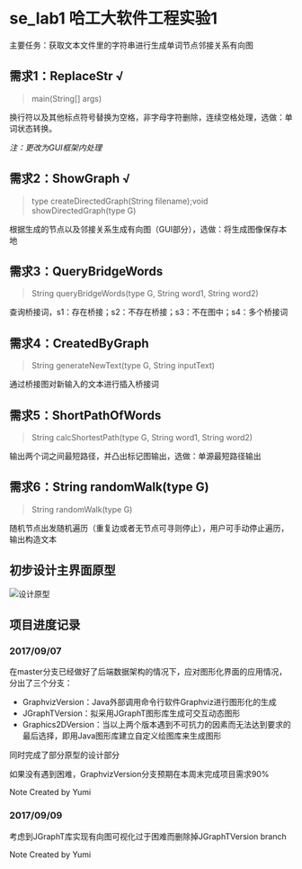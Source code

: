 # se_lab1 哈工大软件工程实验1

主要任务：获取文本文件里的字符串进行生成单词节点邻接关系有向图
 
## 需求1：ReplaceStr √

> main(String[] args)

换行符以及其他标点符号替换为空格，非字母字符删除，连续空格处理，选做：单词状态转换。

*注：更改为GUI框架内处理*

## 需求2：ShowGraph √

> type createDirectedGraph(String filename);void showDirectedGraph(type G)

根据生成的节点以及邻接关系生成有向图（GUI部分），选做：将生成图像保存本地

## 需求3：QueryBridgeWords 

> String queryBridgeWords(type G, String word1, String word2)

查询桥接词，s1：存在桥接；s2：不存在桥接；s3：不在图中；s4：多个桥接词

## 需求4：CreatedByGraph 

> String generateNewText(type G, String inputText)

通过桥接图对新输入的文本进行插入桥接词

## 需求5：ShortPathOfWords 

> String calcShortestPath(type G, String word1, String word2)

输出两个词之间最短路径，并凸出标记图输出，选做：单源最短路径输出

## 需求6：String randomWalk(type G) 

> String randomWalk(type G)

随机节点出发随机遍历（重复边或者无节点可寻则停止），用户可手动停止遍历，输出构造文本

## 初步设计主界面原型

![设计原型](https://raw.githubusercontent.com/zhouchang29/se_lab1/master/%E4%B8%BB%E7%95%8C%E9%9D%A2%E8%AE%BE%E8%AE%A1%E5%8E%9F%E5%9E%8B.png)

## 项目进度记录 

### 2017/09/07

在master分支已经做好了后端数据架构的情况下，应对图形化界面的应用情况，分出了三个分支：

+ GraphvizVersion：Java外部调用命令行软件Graphviz进行图形化的生成
+ JGraphTVersion：拟采用JGraphT图形库生成可交互动态图形
+ Graphics2DVersion：当以上两个版本遇到不可抗力的因素而无法达到要求的最后选择，即用Java图形库建立自定义绘图库来生成图形

同时完成了部分原型的设计部分

如果没有遇到困难，GraphvizVersion分支预期在本周末完成项目需求90%

Note Created by Yumi

### 2017/09/09

考虑到JGraphT库实现有向图可视化过于困难而删除掉JGraphTVersion branch

Note Created by Yumi
